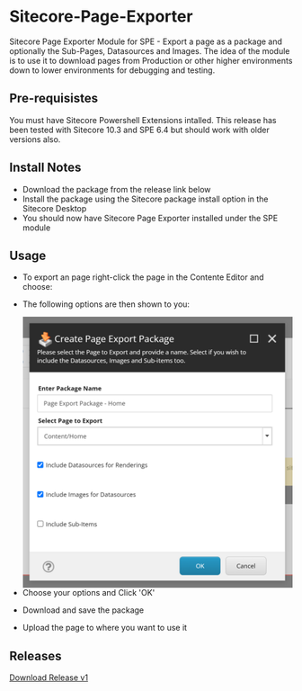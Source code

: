 # Sitecore-Page-Exporter
Sitecore Page Exporter Module for SPE - Export a page as a package and optionally the Sub-Pages, Datasources and Images.
The idea of the module is to use it to download pages from Production or other higher environments down to lower environments for debugging and testing.

## Pre-requisistes
You must have Sitecore Powershell Extensions intalled. This release has been tested with Sitecore 10.3 and SPE 6.4 but should work with older versions also.

## Install Notes
- Download the package from the release link below
- Install the package using the Sitecore package install option in the Sitecore Desktop
- You should now have Sitecore Page Exporter installed under the SPE module

## Usage
- To export an page right-click the page in the Contente Editor and choose:

- The following options are then shown to you:
  <p>
  <img src="https://github.com/fluxdigital/Sitecore-Page-Exporter/blob/main/page-export-options.png" width="500" align="left">
  </p>
- Choose your options and Click 'OK'

- Download and save the package

- Upload the page to where you want to use it 

## Releases
[Download Release v1](https://github.com/fluxdigital/Sitecore-Page-Exporter/releases/tag/1.0.0)

